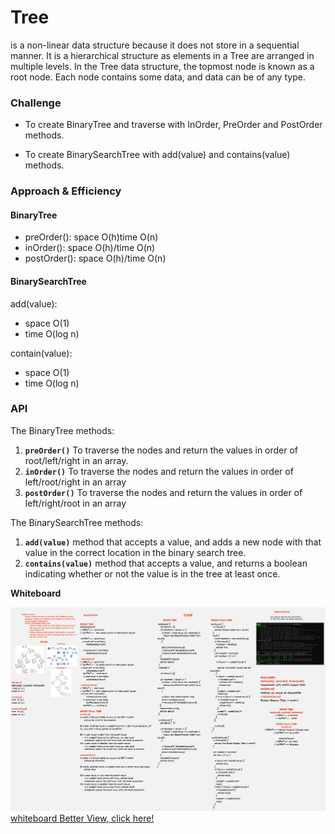 # Tree
is a non-linear data structure because it does not store in a sequential manner. It is a hierarchical structure as elements in a Tree are arranged in multiple levels. In the Tree data structure, the topmost node is known as a root node. Each node contains some data, and data can be of any type.

### Challenge

- To create BinaryTree and traverse with InOrder, PreOrder and PostOrder methods.
* To create BinarySearchTree with add(value) and contains(value) methods.
 
### Approach & Efficiency

#### BinaryTree
- preOrder(): space O(h)time O(n)
- inOrder(): space O(h)/time O(n)
- postOrder(): space O(h)/time O(n)

#### BinarySearchTree
 add(value):
-  space O(1)
- time O(log n)
  
contain(value):
* space O(1)
* time O(log n)





### API

The BinaryTree methods:
1. **`preOrder()`** To traverse the nodes and return the values in order of root/left/right in an array.
2. **`inOrder()`** To traverse the nodes and return the values in order of left/root/right in an array
3. **`postOrder()`**  To traverse the nodes and return the values in order of left/right/root in an array


The BinarySearchTree methods:
1. **`add(value)`** method that accepts a value, and adds a new node with that value in the correct location in the binary search tree.
2. **`contains(value)`**  method that accepts a value, and returns a boolean indicating whether or not the value is in the tree at least once.


 **Whiteboard**

![whiteboard](tree.PNG)
[whiteboard Better View, click here!](https://miro.com/app/board/o9J_lA7Dlbg=/)
